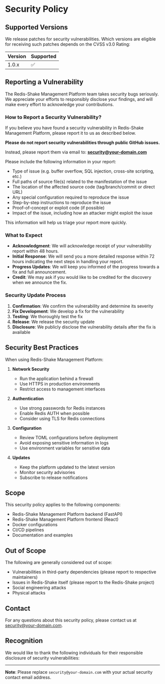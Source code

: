 # Security Policy

## Supported Versions

We release patches for security vulnerabilities. Which versions are eligible for receiving such patches depends on the CVSS v3.0 Rating:

| Version | Supported          |
| ------- | ------------------ |
| 1.0.x   | :white_check_mark: |

## Reporting a Vulnerability

The Redis-Shake Management Platform team takes security bugs seriously. We appreciate your efforts to responsibly disclose your findings, and will make every effort to acknowledge your contributions.

### How to Report a Security Vulnerability?

If you believe you have found a security vulnerability in Redis-Shake Management Platform, please report it to us as described below.

**Please do not report security vulnerabilities through public GitHub issues.**

Instead, please report them via email to: **security@your-domain.com**

Please include the following information in your report:

- Type of issue (e.g. buffer overflow, SQL injection, cross-site scripting, etc.)
- Full paths of source file(s) related to the manifestation of the issue
- The location of the affected source code (tag/branch/commit or direct URL)
- Any special configuration required to reproduce the issue
- Step-by-step instructions to reproduce the issue
- Proof-of-concept or exploit code (if possible)
- Impact of the issue, including how an attacker might exploit the issue

This information will help us triage your report more quickly.

### What to Expect

- **Acknowledgment**: We will acknowledge receipt of your vulnerability report within 48 hours.
- **Initial Response**: We will send you a more detailed response within 72 hours indicating the next steps in handling your report.
- **Progress Updates**: We will keep you informed of the progress towards a fix and full announcement.
- **Credit**: We may ask if you would like to be credited for the discovery when we announce the fix.

### Security Update Process

1. **Confirmation**: We confirm the vulnerability and determine its severity
2. **Fix Development**: We develop a fix for the vulnerability
3. **Testing**: We thoroughly test the fix
4. **Release**: We release the security update
5. **Disclosure**: We publicly disclose the vulnerability details after the fix is available

## Security Best Practices

When using Redis-Shake Management Platform:

1. **Network Security**
   - Run the application behind a firewall
   - Use HTTPS in production environments
   - Restrict access to management interfaces

2. **Authentication**
   - Use strong passwords for Redis instances
   - Enable Redis AUTH when possible
   - Consider using TLS for Redis connections

3. **Configuration**
   - Review TOML configurations before deployment
   - Avoid exposing sensitive information in logs
   - Use environment variables for sensitive data

4. **Updates**
   - Keep the platform updated to the latest version
   - Monitor security advisories
   - Subscribe to release notifications

## Scope

This security policy applies to the following components:

- Redis-Shake Management Platform backend (FastAPI)
- Redis-Shake Management Platform frontend (React)
- Docker configurations
- CI/CD pipelines
- Documentation and examples

## Out of Scope

The following are generally considered out of scope:

- Vulnerabilities in third-party dependencies (please report to respective maintainers)
- Issues in Redis-Shake itself (please report to the Redis-Shake project)
- Social engineering attacks
- Physical attacks

## Contact

For any questions about this security policy, please contact us at security@your-domain.com.

## Recognition

We would like to thank the following individuals for their responsible disclosure of security vulnerabilities:

<!-- This section will be updated as we receive and address security reports -->

---

**Note**: Please replace `security@your-domain.com` with your actual security contact email address.
